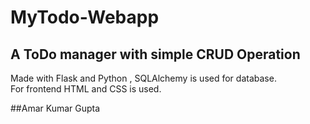 # MyTodo-Webapp

## A ToDo manager with simple CRUD Operation </br>
Made with Flask and Python , SQLAlchemy is used for database. </br>
For frontend HTML and CSS is used. </br>

##Amar Kumar Gupta
